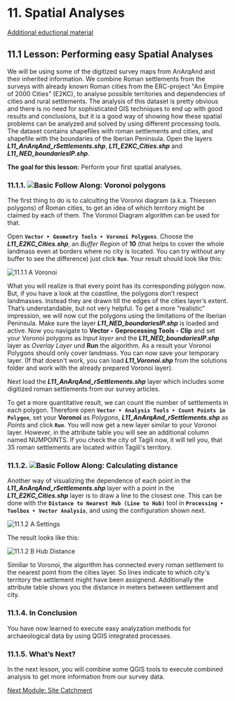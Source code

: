 # 11. Spatial Analyses 

[Additional eductional material](https://drive.google.com/drive/u/0/folders/1TlY94HJwXmGcOgy9lpTi1D61IobiqIJx?ths=true)

## 11.1 Lesson: Performing easy Spatial Analyses
We will be using some of the digitized survey maps from AnArqAnd and their inherited information. We combine Roman settlements from the surveys with already known Roman cities from the ERC-project "An Empire of 2000 Cities" (E2KC), to analyse possible territories and dependencies of cities and rural settlements. The analysis of this dataset is pretty obvious and there is no need for sophisticated GIS techniques to end up with good results and conclusions, but it is a good way of showing how these spatial problems can be analyzed and solved by using different processing tools.
The dataset contains shapefiles with roman settlements and cities, and shapefile with the boundaries of the Iberian Peninsula. Open the layers **_L11_AnArqAnd_rSettlements.shp_**, **_L11_E2KC_Cities.shp_** and **_L11_NED_boundariesIP.shp_**.

**The goal for this lesson:** Perform your first spatial analyses.
 

### 11.1.1. ![Basic](https://github.com/Toletum-Network/AutumnSchool_2020/blob/master/Icons/basic.png) Follow Along: Voronoi polygons
The first thing to do is to calculting the Voronoi diagram (a.k.a. Thiessen polygons) of Roman cities, to get an idea of which territory might be claimed by each of them. The Voronoi Diagram algorithm can be used for that.

Open **``Vector ‣ Geometry Tools ‣ Voronoi Polygons``**. Choose the **_L11_E2KC_Cities.shp_**, an *Buffer Region* of **10** (that helps to cover the whole landmass even at borders where no city is located. You can try without any buffer to see the difference)  just click **``Run``**. Your result should look like this:

![11.1.1 A Voronoi](https://github.com/Toletum-Network/AutumnSchool_2020/blob/master/Screenshots/11.1.1%20A%20Voronoi.png)
 
What you will realize is that every point has its corresponding polygon now. But, if you have a look at the coastline, the polygons don’t respect landmasses. Instead they are drawn till the edges of the cities layer’s extent. That’s understandable, but not very helpful. To get a more “realistic” impression, we will now cut the polygons using the limitations of the Iberian Peninsula.
Make sure the layer **_L11_NED_boundariesIP.shp_** is loaded and active. Now you navigate to **Vector ‣ Geprocessing Tools ‣ Clip** and set your Voronoi polygons as *Input layer* and the **_L11_NED_boundariesIP.shp_** layer as *Overlay Layer* und **Run** the algorithm. As a result your Voronoi Polygons should only cover landmass. You can now save your temporary layer. (If that doesn't work, you can load **_L11_Voronoi.shp_** from the solutions folder and work with the already prepared Voronoi layer).

Next load the **_L11_AnArqAnd_rSettlements.shp_** layer which includes some digitized roman settlements from our survey articles.

To get a more quantitative result, we can count the number of settlements in each polygon. Therefore open **``Vector ‣ Analysis Tools ‣ Count Points in Polygon``**, set your **Voronoi** as *Polygons*, **_L11_AnArqAnd_rSettlements.shp_** as *Points* and click **``Run``**. You will now get a new layer similar to your Voronoi layer. However, in the attribute table you will see an additional column named NUMPOINTS. If you check the city of Tagili now, it will tell you, that 35 roman settlements are located within Tagili's territory.
 
### 11.1.2. ![Basic](https://github.com/Toletum-Network/AutumnSchool_2020/blob/master/Icons/basic.png)  Follow Along: Calculating distance 

Another way of visualizing the dependence of each point in the **_L11_AnArqAnd_rSettlements.shp_** layer with a point in the **_L11_E2KC_Cities.shp_** layer is to draw a line to the closest one. This can be done with the **``Distance to Nearest Hub (Line to Hub)``** tool in **``Processing ‣ Toolbox ‣ Vector Analysis``**, and using the configuration shown next.

![11.1.2 A Settings](https://github.com/Toletum-Network/AutumnSchool_2020/blob/master/Screenshots/11.1.2%20A%20Settings.png)
 
The result looks like this:

![11.1.2 B Hub Distance](https://github.com/Toletum-Network/AutumnSchool_2020/blob/master/Screenshots/11.1.2%20B%20Hub%20Distance.png)

Similiar to Voronoi, the algorithm has connected every roman settlement to the nearest point from the cities layer. So lines indicate to which city's territory the settlement might have been assignend. Additionally the attribute table shows you the distance in meters between settlement and city.  

### 11.1.4. In Conclusion
You have now learned to execute easy analyzation methods for archaeological data by using QGIS integrated processes.

### 11.1.5. What’s Next?
In the next lesson, you will combine some QGIS tools to execute combined analysis to get more information from our survey data.

[Next Module: Site Catchment](https://github.com/Toletum-Network/AutumnSchool_2020/blob/master/Training_Manual/12.%20Module:_Site_Catchment.md)


